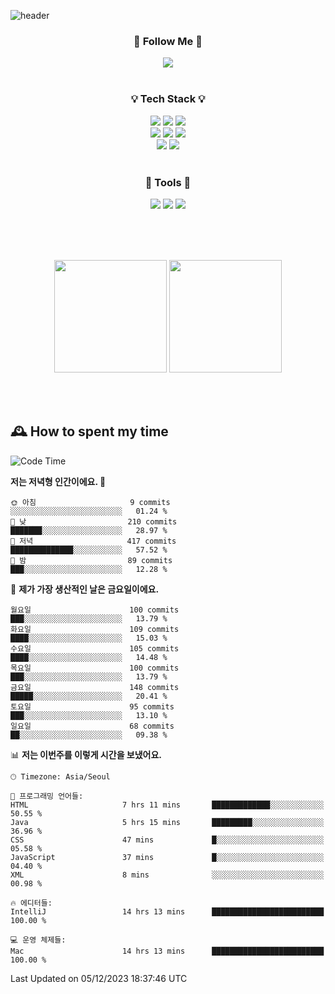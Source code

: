![header](https://capsule-render.vercel.app/api?type=waving&color=0:FFE29F,50:FFA99F,100:FF719A&height=300&fontAlignY=40&section=header&text=sung%20eun&fontSize=80&fontColor=FFFFFF)

<div align="center">
	<h3>🐹  Follow Me  🐹</h3>
	<a href="https://velog.io/@saeun05" target="_blank"><img src="https://img.shields.io/badge/Velog-20C997?style=flat&logo=velog&logoColor=white"/></a><br><br>
	<h3>💡  Tech Stack  💡</h3>
	<img src="https://img.shields.io/badge/Java-0078D4?style=flat"/>
	<img src="https://img.shields.io/badge/Spring-6DB33F?style=flat&logo=spring&logoColor=white"/>
	<img src="https://img.shields.io/badge/SpringBoot-6DB33F?style=flat&logo=springboot&logoColor=white"/><br>
	<img src="https://img.shields.io/badge/HTML5-E34F26?style=flat&logo=html5&logoColor=white"/>
	<img src="https://img.shields.io/badge/CSS3-1572B6?style=flat&logo=css3&logoColor=white"/>
	<img src="https://img.shields.io/badge/jQuery-0769AD?style=flat&logo=jquery&logoColor=white"/><br>
	<img src="https://img.shields.io/badge/MySQL-4479A1?style=flat&logo=mysql&logoColor=white"/>
	<img src="https://img.shields.io/badge/oracle-F80000?style=flat&logo=oracle&logoColor=white"/><br><br>
	<h3>🔦  Tools  🔦</h3>
	<img src="https://img.shields.io/badge/intelliJ IDEA-000000?style=flat&logo=intellijidea&logoColor=white"/>
	<img src="https://img.shields.io/badge/Notion-F9DC3E?style=flat&logo=notion&logoColor=white"/>
	<img src="https://img.shields.io/badge/Git-F05032?style=flat&logo=git&logoColor=white"/><br><br>
</div>

<br><br>

<div align="center">
  <img style="height:180px" src="https://github-readme-stats.vercel.app/api?username=sungeunn&show_icons=true&theme=omni&locale=kr"/>
  <img style="height:180px" src="https://github-readme-stats.vercel.app/api/top-langs/?username=sungeunn&theme=omni&layout=compact&locale=kr"/>
</div>

<br><br>

## 🕰 How to spent my time
<!--START_SECTION:waka-->
![Code Time](http://img.shields.io/badge/Code%20Time-303%20hrs%2021%20mins-blue)

**저는 저녁형 인간이에요. 🦉** 

```text
🌞 아침                     9 commits           ░░░░░░░░░░░░░░░░░░░░░░░░░   01.24 % 
🌆 낮　                     210 commits         ███████░░░░░░░░░░░░░░░░░░   28.97 % 
🌃 저녁                     417 commits         ██████████████░░░░░░░░░░░   57.52 % 
🌙 밤　                     89 commits          ███░░░░░░░░░░░░░░░░░░░░░░   12.28 % 
```
📅 **제가 가장 생산적인 날은 금요일이에요.** 

```text
월요일                      100 commits         ███░░░░░░░░░░░░░░░░░░░░░░   13.79 % 
화요일                      109 commits         ████░░░░░░░░░░░░░░░░░░░░░   15.03 % 
수요일                      105 commits         ████░░░░░░░░░░░░░░░░░░░░░   14.48 % 
목요일                      100 commits         ███░░░░░░░░░░░░░░░░░░░░░░   13.79 % 
금요일                      148 commits         █████░░░░░░░░░░░░░░░░░░░░   20.41 % 
토요일                      95 commits          ███░░░░░░░░░░░░░░░░░░░░░░   13.10 % 
일요일                      68 commits          ██░░░░░░░░░░░░░░░░░░░░░░░   09.38 % 
```


📊 **저는 이번주를 이렇게 시간을 보냈어요.** 

```text
🕑︎ Timezone: Asia/Seoul

💬 프로그래밍 언어들: 
HTML                     7 hrs 11 mins       █████████████░░░░░░░░░░░░   50.55 % 
Java                     5 hrs 15 mins       █████████░░░░░░░░░░░░░░░░   36.96 % 
CSS                      47 mins             █░░░░░░░░░░░░░░░░░░░░░░░░   05.58 % 
JavaScript               37 mins             █░░░░░░░░░░░░░░░░░░░░░░░░   04.40 % 
XML                      8 mins              ░░░░░░░░░░░░░░░░░░░░░░░░░   00.98 % 

🔥 에디터들: 
IntelliJ                 14 hrs 13 mins      █████████████████████████   100.00 % 

💻 운영 체제들: 
Mac                      14 hrs 13 mins      █████████████████████████   100.00 % 
```


 Last Updated on 05/12/2023 18:37:46 UTC
<!--END_SECTION:waka-->
